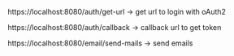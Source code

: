 https://localhost:8080/auth/get-url -> get url to login with oAuth2

https://localhost:8080/auth/callback -> callback url to get token

https://localhost:8080/email/send-mails -> send emails
